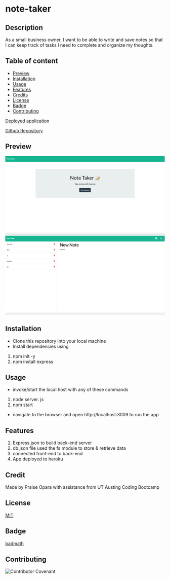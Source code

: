 # note-taker

## Description

As a small business owner, I want to be able to write and save notes so that I can keep track of tasks I need to complete and organize my thoughts.

## Table of content

* [Preview](#preview)
* [Installation](#installation)
* [Usage](#usage)
* [Features](#features)
* [Credits](#credits)
* [License](#license)
* [Badge](#badge)
* [Contributing](#contributing)

[Deployed application](https://note-taker-app27.herokuapp.com/)

[Github Repository](https://github.com/kingopara/NoteTaker)

## Preview
![Preview 1](public/assets/img/noteTk2.png)
![Preview 2](public/assets/img/noteTk1.phg.png)

## Installation

* Clone this repository into your local machine
* Install dependencies using 
1. npm init -y
2. npm install express

## Usage

* invoke/start the local host with any of these commands

1. node server. js
2. npm start

* navigate to the browser and open http://localhost:3009 to run the app

## Features

1. Express.json to build back-end server
2. db.json file used the fs module to store & retrieve data
3. connected front-end to back-end
4. App deployed to heroku

## Credit

Made by Praise Opara with assistance from UT Austing Coding Bootcamp

## License

[MIT](https://opensource.org/licenses/MIT)

## Badge

[badmath](https://img.shields.io/github/languages/top/nielsenjared/badmath)

## Contributing

![Contributor Covenant](https://img.shields.io/badge/Contributor%20Covenant-2.0-4baaaa.svg)